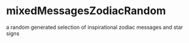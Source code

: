 # mixedMessagesZodiacRandom
a random generated selection of inspirational zodiac messages and star signs 
